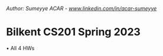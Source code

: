 *Author: Sumeyye ACAR - www.linkedin.com/in/acar-sumeyye*
# Bilkent CS201 Spring 2023
  • All 4 HWs
